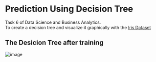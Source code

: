# Prediction Using Decision Tree

Task 6 of Data Science and Business Analytics.  
To create a decision tree and visualize it graphically with the [Iris Dataset](/datasets/Iris.csv)

## The Desicion Tree after training

![image](https://github.com/Amirth24/tsf-task-6-decision-tree/assets/96509765/3c9e40e0-ead8-4b6f-8386-ee8288826cc8)
